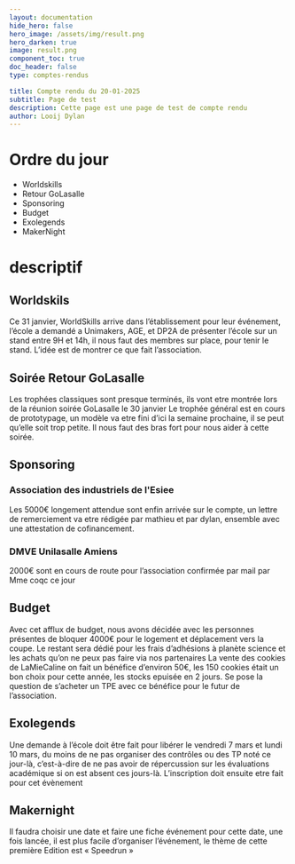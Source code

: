 ```yaml
---
layout: documentation
hide_hero: false
hero_image: /assets/img/result.png
hero_darken: true
image: result.png
component_toc: true
doc_header: false
type: comptes-rendus

title: Compte rendu du 20-01-2025
subtitle: Page de test
description: Cette page est une page de test de compte rendu
author: Looij Dylan
---
```


# Ordre du jour

* Worldskills  
* Retour GoLasalle 
* Sponsoring 
* Budget 
* Exolegends 
* MakerNight 

# descriptif

## Worldskils

Ce 31 janvier, WorldSkills arrive dans l’établissement pour leur événement, l’école a demandé a 
Unimakers, AGE, et DP2A de présenter l’école sur un stand entre 9H et 14h, il nous faut des 
membres sur place, pour tenir le stand. 
L’idée est de montrer ce que fait l’association. 

## Soirée Retour GoLasalle
Les trophées classiques sont presque terminés, ils vont etre montrée lors de la réunion soirée 
GoLasalle le 30 janvier 
Le trophée général est en cours de prototypage, un modèle va etre fini d’ici la semaine 
prochaine, il se peut qu’elle soit trop petite. 
Il nous faut des bras fort pour nous aider à cette soirée.

## Sponsoring
### Association des industriels de l'Esiee

Les 5000€ longement attendue sont enfin arrivée sur le compte, un lettre de remerciement va 
etre rédigée par mathieu et par dylan, ensemble avec une attestation de cofinancement.

### DMVE Unilasalle Amiens 
2000€ sont en cours de route pour l’association confirmée par mail par Mme coqc ce jour 

## Budget

Avec cet afflux de budget, nous avons décidée avec les personnes présentes de bloquer 4000€ 
pour le logement et déplacement vers la coupe. 
Le restant sera dédié pour les frais d’adhésions à planète science et les achats qu’on ne peux 
pas faire via nos partenaires 
La vente des cookies de LaMieCaline on fait un bénéfice d’environ 50€, les 150 cookies était un 
bon choix pour cette année, les stocks epuisée en 2 jours. 
Se pose la question de s’acheter un TPE avec ce bénéfice pour le futur de l’association. 

## Exolegends

Une demande à l’école doit être fait pour libérer le vendredi 7 mars et lundi 10 mars, du moins 
de ne pas organiser des contrôles ou des TP noté ce jour-là, c’est-à-dire de ne pas avoir de 
répercussion sur les évaluations académique si on est absent ces jours-là. 
L’inscription doit ensuite etre fait pour cet évènement 

## Makernight

Il faudra choisir une date et faire une fiche événement pour cette date, une fois lancée, il est 
plus facile d’organiser l’événement, le thème de cette première Edition est « Speedrun »